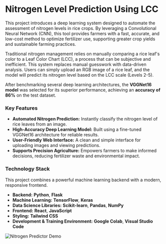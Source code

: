# Nitrogen Level Prediction Using LCC

This project introduces a deep learning system designed to automate the assessment of nitrogen levels in rice crops. By leveraging a Convolutional Neural Network (CNN), this tool provides farmers with a fast, accurate, and low-cost method to optimize fertilizer use, supporting greater crop yields and sustainable farming practices.

Traditional nitrogen management relies on manually comparing a rice leaf's color to a Leaf Color Chart (LCC), a process that can be subjective and inefficient. This system replaces manual guesswork with data-driven analysis. Users can simply upload an RGB image of a rice leaf, and the model will predict its nitrogen level based on the LCC scale (Levels 2-5).

After benchmarking several deep learning architectures, the **VGGNet16 model** was selected for its superior performance, achieving an **accuracy of 86%** on the test dataset.

### Key Features
*   **Automated Nitrogen Prediction:** Instantly classify the nitrogen level of rice leaves from an image.
*   **High-Accuracy Deep Learning Model:** Built using a fine-tuned VGGNet16 architecture for reliable results.
*   **User-Friendly Web Interface:** A clean and simple interface for uploading images and viewing predictions.
*   **Supports Precision Agriculture:** Empowers farmers to make informed decisions, reducing fertilizer waste and environmental impact.

### Technology Stack

This project combines a powerful machine learning backend with a modern, responsive frontend.

*   **Backend:** **Python**, **Flask**
*   **Machine Learning:** **TensorFlow**, **Keras**
*   **Data Science Libraries:** **Scikit-learn**, **Pandas**, **NumPy**
*   **Frontend:** **React**, **JavaScript**
*   **Styling:** **Tailwind CSS**
*   **Development & Training Environment:** **Google Colab**, **Visual Studio Code**

![Nitrogen Predictor Demo](Demo/demo.gif)
